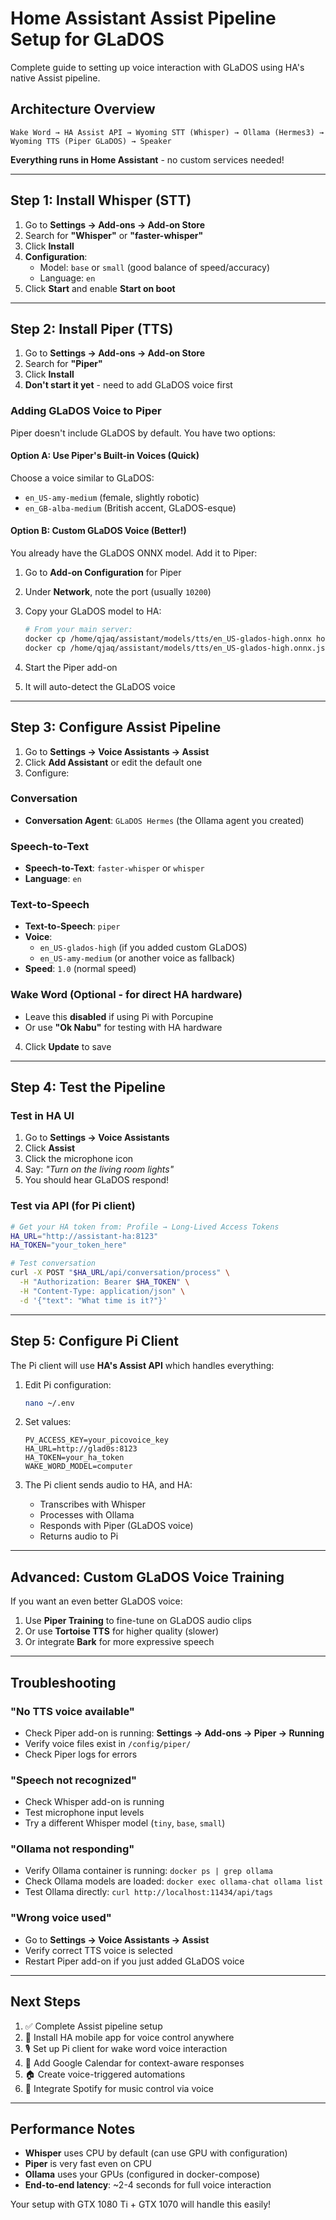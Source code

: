 # Home Assistant Assist Pipeline Setup for GLaDOS

Complete guide to setting up voice interaction with GLaDOS using HA's native Assist pipeline.

## Architecture Overview

```
Wake Word → HA Assist API → Wyoming STT (Whisper) → Ollama (Hermes3) → Wyoming TTS (Piper GLaDOS) → Speaker
```

**Everything runs in Home Assistant** - no custom services needed!

---

## Step 1: Install Whisper (STT)

1. Go to **Settings → Add-ons → Add-on Store**
2. Search for **"Whisper"** or **"faster-whisper"**
3. Click **Install**
4. **Configuration**:
   - Model: `base` or `small` (good balance of speed/accuracy)
   - Language: `en`
5. Click **Start** and enable **Start on boot**

---

## Step 2: Install Piper (TTS)

1. Go to **Settings → Add-ons → Add-on Store**
2. Search for **"Piper"**
3. Click **Install**
4. **Don't start it yet** - need to add GLaDOS voice first

### Adding GLaDOS Voice to Piper

Piper doesn't include GLaDOS by default. You have two options:

#### Option A: Use Piper's Built-in Voices (Quick)
Choose a voice similar to GLaDOS:
- `en_US-amy-medium` (female, slightly robotic)
- `en_GB-alba-medium` (British accent, GLaDOS-esque)

#### Option B: Custom GLaDOS Voice (Better!)
You already have the GLaDOS ONNX model. Add it to Piper:

1. Go to **Add-on Configuration** for Piper
2. Under **Network**, note the port (usually `10200`)
3. Copy your GLaDOS model to HA:
   ```bash
   # From your main server:
   docker cp /home/qjaq/assistant/models/tts/en_US-glados-high.onnx homeassistant:/config/piper/
   docker cp /home/qjaq/assistant/models/tts/en_US-glados-high.onnx.json homeassistant:/config/piper/
   ```

4. Start the Piper add-on
5. It will auto-detect the GLaDOS voice

---

## Step 3: Configure Assist Pipeline

1. Go to **Settings → Voice Assistants → Assist**
2. Click **Add Assistant** or edit the default one
3. Configure:

### Conversation
- **Conversation Agent**: `GLaDOS Hermes` (the Ollama agent you created)

### Speech-to-Text
- **Speech-to-Text**: `faster-whisper` or `whisper`
- **Language**: `en`

### Text-to-Speech
- **Text-to-Speech**: `piper`
- **Voice**:
  - `en_US-glados-high` (if you added custom GLaDOS)
  - `en_US-amy-medium` (or another voice as fallback)
- **Speed**: `1.0` (normal speed)

### Wake Word (Optional - for direct HA hardware)
- Leave this **disabled** if using Pi with Porcupine
- Or use **"Ok Nabu"** for testing with HA hardware

4. Click **Update** to save

---

## Step 4: Test the Pipeline

### Test in HA UI
1. Go to **Settings → Voice Assistants**
2. Click **Assist**
3. Click the microphone icon
4. Say: *"Turn on the living room lights"*
5. You should hear GLaDOS respond!

### Test via API (for Pi client)
```bash
# Get your HA token from: Profile → Long-Lived Access Tokens
HA_URL="http://assistant-ha:8123"
HA_TOKEN="your_token_here"

# Test conversation
curl -X POST "$HA_URL/api/conversation/process" \
  -H "Authorization: Bearer $HA_TOKEN" \
  -H "Content-Type: application/json" \
  -d '{"text": "What time is it?"}'
```

---

## Step 5: Configure Pi Client

The Pi client will use **HA's Assist API** which handles everything:

1. Edit Pi configuration:
   ```bash
   nano ~/.env
   ```

2. Set values:
   ```env
   PV_ACCESS_KEY=your_picovoice_key
   HA_URL=http://glad0s:8123
   HA_TOKEN=your_ha_token
   WAKE_WORD_MODEL=computer
   ```

3. The Pi client sends audio to HA, and HA:
   - Transcribes with Whisper
   - Processes with Ollama
   - Responds with Piper (GLaDOS voice)
   - Returns audio to Pi

---

## Advanced: Custom GLaDOS Voice Training

If you want an even better GLaDOS voice:

1. Use **Piper Training** to fine-tune on GLaDOS audio clips
2. Or use **Tortoise TTS** for higher quality (slower)
3. Or integrate **Bark** for more expressive speech

---

## Troubleshooting

### "No TTS voice available"
- Check Piper add-on is running: **Settings → Add-ons → Piper → Running**
- Verify voice files exist in `/config/piper/`
- Check Piper logs for errors

### "Speech not recognized"
- Check Whisper add-on is running
- Test microphone input levels
- Try a different Whisper model (`tiny`, `base`, `small`)

### "Ollama not responding"
- Verify Ollama container is running: `docker ps | grep ollama`
- Check Ollama models are loaded: `docker exec ollama-chat ollama list`
- Test Ollama directly: `curl http://localhost:11434/api/tags`

### "Wrong voice used"
- Go to **Settings → Voice Assistants → Assist**
- Verify correct TTS voice is selected
- Restart Piper add-on if you just added GLaDOS voice

---

## Next Steps

1. ✅ Complete Assist pipeline setup
2. 📱 Install HA mobile app for voice control anywhere
3. 🎙️ Set up Pi client for wake word voice interaction
4. 📅 Add Google Calendar for context-aware responses
5. 🏠 Create voice-triggered automations
6. 🎵 Integrate Spotify for music control via voice

---

## Performance Notes

- **Whisper** uses CPU by default (can use GPU with configuration)
- **Piper** is very fast even on CPU
- **Ollama** uses your GPUs (configured in docker-compose)
- **End-to-end latency**: ~2-4 seconds for full voice interaction

Your setup with GTX 1080 Ti + GTX 1070 will handle this easily!
